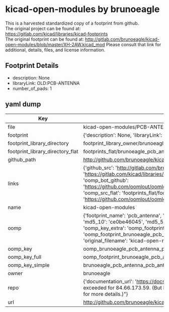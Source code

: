 # kicad-open-modules by brunoeagle  
This is a harvested standardized copy of a footprint from github.  
The original project can be found at:  
https://gitlab.com/kicad/libraries/kicad-footprints  
The original footprint can be found at:
http://gitlab.com/brunoeagle/kicad-open-modules/blob/master/XH-2AW.kicad_mod
Please consult that link for additional, details, files, and license information.  
## Footprint Details
* description: None  
* libraryLink: OLD:PCB-ANTENNA  
* number_of_pads: 1  
## yaml dump  
| Key | Value |  
| --- | --- |  
| file | kicad-open-modules/PCB-ANTENNA.kicad_mod |  
| footprint | {'description': None, 'libraryLink': 'OLD:PCB-ANTENNA', 'number_of_pads': 1} |  
| footprint_library_directory | footprint_library_owner/brunoeagle_kicad-open-modules |  
| footprint_library_directory_flat | footprints_flat/brunoeagle_pcb_antenna_pcb_antenna/working |  
| github_path | http://github.com/brunoeagle/kicad-open-modules/blob/master/PCB-ANTENNA.kicad_mod |  
| links | {'github_src': 'http://gitlab.com/brunoeagle/kicad-open-modules/blob/master/XH-2AW.kicad_mod', 'github_src_repo': 'https://gitlab.com/kicad/libraries/kicad-footprints', 'oomp_bot': 'footprints/brunoeagle_pcb_antenna_pcb_antenna/working', 'oomp_bot_github': 'https://github.com/oomlout/oomlout_oomp_footprint_bot/tree/main/footprints/brunoeagle_pcb_antenna_pcb_antenna/working', 'oomp_src_flat': 'footprints_flat/footprints_flat/brunoeagle_pcb_antenna_pcb_antenna/working', 'oomp_src_flat_github': 'https://github.com/oomlout/oomlout_oomp_footprint_src/tree/main/footprints_flat/brunoeagle_pcb_antenna_pcb_antenna/working'} |  
| name | kicad-open-modules |  
| oomp | {'footprint_name': 'pcb_antenna', 'library_name': 'pcb_antenna_kicad_mod', 'md5': 'ce0be46045227c9842edf285b69a87e0', 'md5_10': 'ce0be46045', 'md5_5': 'ce0be', 'md5_6': 'ce0be4', 'oomp_key': 'oomp_brunoeagle_pcb_antenna_pcb_antenna', 'oomp_key_extra': 'oomp_footprint_brunoeagle_pcb_antenna_pcb_antenna', 'oomp_key_full': 'oomp_footprint_brunoeagle_pcb_antenna_pcb_antenna_ce0be4', 'oomp_key_simple': 'brunoeagle_pcb_antenna_pcb_antenna', 'original_filename': 'kicad-open-modules/PCB-ANTENNA.kicad_mod', 'owner_name': 'brunoeagle'} |  
| oomp_key | oomp_brunoeagle_pcb_antenna_pcb_antenna |  
| oomp_key_full | oomp_footprint_brunoeagle_pcb_antenna_pcb_antenna |  
| oomp_key_simple | brunoeagle_pcb_antenna_pcb_antenna |  
| owner | brunoeagle |  
| repo | {'documentation_url': 'https://docs.github.com/rest/overview/resources-in-the-rest-api#rate-limiting', 'message': "API rate limit exceeded for 84.66.173.59. (But here's the good news: Authenticated requests get a higher rate limit. Check out the documentation for more details.)"} |  
| url | http://github.com/brunoeagle/kicad-open-modules |  

